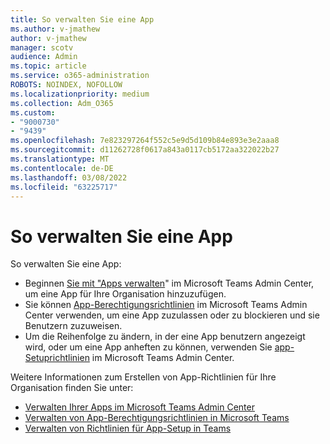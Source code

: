 ```yaml
---
title: So verwalten Sie eine App
ms.author: v-jmathew
author: v-jmathew
manager: scotv
audience: Admin
ms.topic: article
ms.service: o365-administration
ROBOTS: NOINDEX, NOFOLLOW
ms.localizationpriority: medium
ms.collection: Adm_O365
ms.custom:
- "9000730"
- "9439"
ms.openlocfilehash: 7e823297264f552c5e9d5d109b84e893e3e2aaa8
ms.sourcegitcommit: d11262728f0617a843a0117cb5172aa322022b27
ms.translationtype: MT
ms.contentlocale: de-DE
ms.lasthandoff: 03/08/2022
ms.locfileid: "63225717"
---
```

# <a name="how-to-manage-an-app"></a>So verwalten Sie eine App

So verwalten Sie eine App:

- Beginnen [Sie mit "Apps verwalten](https://admin.teams.microsoft.com/policies/manage-apps)" im Microsoft Teams Admin Center, um eine App für Ihre Organisation hinzuzufügen.
- Sie können [App-Berechtigungsrichtlinien](https://admin.teams.microsoft.com/policies/app-permission) im Microsoft Teams Admin Center verwenden, um eine App zuzulassen oder zu blockieren und sie Benutzern zuzuweisen.
- Um die Reihenfolge zu ändern, in der eine App benutzern angezeigt wird, oder um eine App anheften zu können, verwenden Sie [app-Setuprichtlinien](https://admin.teams.microsoft.com/policies/app-setup) im Microsoft Teams Admin Center.

Weitere Informationen zum Erstellen von App-Richtlinien für Ihre Organisation finden Sie unter:

- [Verwalten Ihrer Apps im Microsoft Teams Admin Center](https://docs.microsoft.com/MicrosoftTeams/manage-apps)
- [Verwalten von App-Berechtigungsrichtlinien in Microsoft Teams](https://docs.microsoft.com/microsoftteams/teams-app-permission-policies)
- [Verwalten von Richtlinien für App-Setup in Teams](https://docs.microsoft.com/microsoftteams/teams-app-setup-policies)
